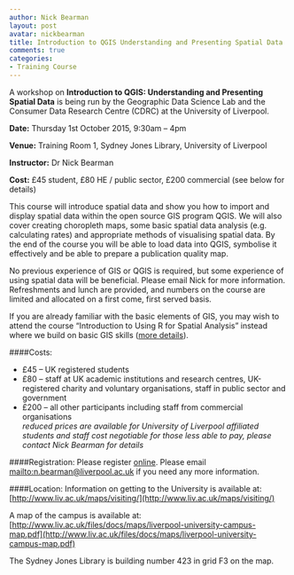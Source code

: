 ```yaml
---
author: Nick Bearman
layout: post
avatar: nickbearman
title: Introduction to QGIS Understanding and Presenting Spatial Data
comments: true
categories:
- Training Course
---
```


A workshop on **Introduction to QGIS: Understanding and Presenting Spatial Data** is being run by the Geographic Data Science Lab and the Consumer Data Research Centre (CDRC) at the University of Liverpool.

**Date:** Thursday 1st October 2015, 9:30am – 4pm

**Venue:** Training Room 1, Sydney Jones Library, University of Liverpool

**Instructor:** Dr Nick Bearman

**Cost:** £45 student, £80 HE / public sector, £200 commercial (see below for details)

This course will introduce spatial data and show you how to import and display spatial data within the open source GIS program QGIS. We will also cover creating choropleth maps, some basic spatial data analysis (e.g. calculating rates) and appropriate methods of visualising spatial data. By the end of the course you will be able to load data into QGIS, symbolise it effectively and be able to prepare a publication quality map.

No previous experience of GIS or QGIS is required, but some experience of using spatial data will be beneficial. Please email Nick for more information. Refreshments and lunch are provided, and numbers on the course are limited and allocated on a first come, first served basis.

If you are already familiar with the basic elements of GIS, you may wish to attend the course “Introduction to Using R for Spatial Analysis” instead where we build on basic GIS skills ([more details](http://payments.liv.ac.uk/browse/extra_info.asp?compid=1&modid=5&deptid=46&catid=77&prodid=375)).

####Costs:
- £45 – UK registered students
- £80 – staff at UK academic institutions and research centres, UK-registered charity and voluntary organisations, staff in public sector and government
- £200 – all other participants including staff from commercial organisations  
*reduced prices are available for University of Liverpool affiliated students and staff*
*cost negotiable for those less able to pay, please contact Nick Bearman for details*

####Registration:
Please register [online](http://payments.liv.ac.uk/browse/extra_info.asp?compid=1&modid=5&deptid=46&catid=77&prodid=371). Please email <mailto:n.bearman@liverpool.ac.uk> if you need any more information. 

####Location:
Information on getting to the University is available at: [http://www.liv.ac.uk/maps/visiting/](http://www.liv.ac.uk/maps/visiting/)

A map of the campus is available at: [http://www.liv.ac.uk/files/docs/maps/liverpool-university-campus-map.pdf](http://www.liv.ac.uk/files/docs/maps/liverpool-university-campus-map.pdf)

The Sydney Jones Library is building number 423 in grid F3 on the map. 

